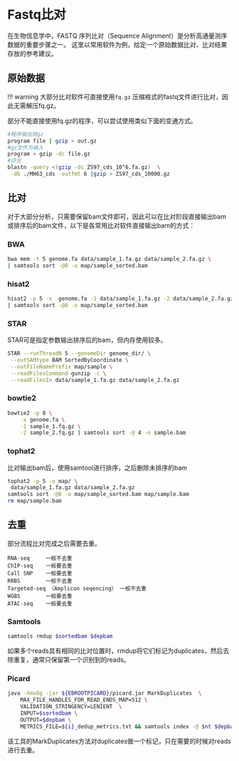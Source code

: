# Fastq比对

在生物信息学中，FASTQ 序列比对（Sequence Alignment）是分析高通量测序数据的重要步骤之一。
这里以常用软件为例，给定一个原始数据比对、比对结果存放的参考建议。

## 原始数据

!!! warning
    大部分比对软件可直接使用`fq.gz` 压缩格式的fastq文件进行比对，因此无需解压fq.gz。

部分不能直接使用fq.gz的程序，可以尝试使用类似下面的变通方式。

```sh
#程序输出转gz
program file | gzip > out.gz
#gz文件为输入
program < gzip -dc file.gz 
#综合
blastn -query <(gzip -dc ZS97_cds_10^6.fa.gz)  \
 -db ./MH63_cds -outfmt 6 |gzip > ZS97_cds_10000.gz
```

## 比对

对于大部分分析，只需要保留bam文件即可，因此可以在比对阶段直接输出bam或排序后的bam文件，以下是各常用比对软件直接输出bam的方式：

### BWA

```sh
bwa mem -t 5 genome.fa data/sample_1.fa.gz data/sample_2.fa.gz \
| samtools sort -@8 -o map/sample_sorted.bam
```

### hisat2

```sh
hisat2 -p 5 -x  genome.fa -1 data/sample_1.fa.gz -2 data/sample_2.fa.gz \
| samtools sort -@8 -o map/sample_sorted.bam
```

### STAR

STAR可是指定参数输出排序后的bam，但内存使用较多。

```sh
STAR --runThreadN 5 --genomeDir genome_dir/ \
 --outSAMtype BAM SortedByCoordinate \
 --outFileNamePrefix map/sample \
 --readFilesCommand gunzip -c \
 --readFilesIn data/sample_1.fa.gz data/sample_2.fa.gz
```

### bowtie2

```bash
bowtie2 -p 8 \
	-x genome.fa \
	-1 sample_1.fq.gz \
	-2 sample_2.fq.gz | samtools sort -@ 4 -o sample.bam
```

### tophat2

比对输出bam后，使用samtool进行排序，之后删除未排序的bam

```bash
tophat2 -p 5 -o map/ \
 data/sample_1.fa.gz data/sample_2.fa.gz
samtools sort -@8 -o map/sample_sorted.bam map/sample.bam
rm map/sample.bam
```

## 去重

部分流程比对完成之后需要去重。

```
RNA-seq     一般不去重
ChIP-seq    一般要去重
Call SNP    一般要去重
RRBS        一般不去重
Targeted-seq （Amplicon seqencing） 一般不去重
WGBS        一般要去重
ATAC-seq    一般要去重
```

### Samtools

```sh
samtools rmdup $sortedbam $depbam
```

如果多个reads具有相同的比对位置时，rmdup将它们标记为duplicates，然后去除重复，通常只保留第一个识别到的reads。

### Picard

```sh
java -Xmx8g -jar ${EBROOTPICARD}/picard.jar MarkDuplicates  \
    MAX_FILE_HANDLES_FOR_READ_ENDS_MAP=512 \
    VALIDATION_STRINGENCY=LENIENT  \
    INPUT=$sortedbam \
    OUTPUT=$depbam \
    METRICS_FILE=${i}_dedup_metrics.txt && samtools index -@ $nt $depbam
```

该工具的MarkDuplicates方法对duplicates做一个标记，只在需要的时候对reads进行去重。


